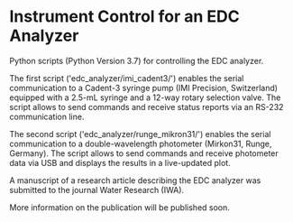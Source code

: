 # Instrument Control for an EDC Analyzer

Python scripts (Python Version 3.7) for controlling the EDC analyzer.

The first script ('edc_analyzer/imi_cadent3/') enables the serial communication to a Cadent-3 syringe pump (IMI Precision, Switzerland) equipped with a 2.5-mL syringe and a 12-way rotary selection valve. The script allows to send commands and receive status reports via an RS-232 communication line.

The second script ('edc_analyzer/runge_mikron31/') enables the serial communication to a double-wavelength photometer (Mirkon31, Runge, Germany). The script allows to send commands and receive photometer data via USB and displays the results in a live-updated plot.

A manuscript of a research article describing the EDC analyzer was submitted to the journal Water Research (IWA).

More information on the publication will be published soon.
